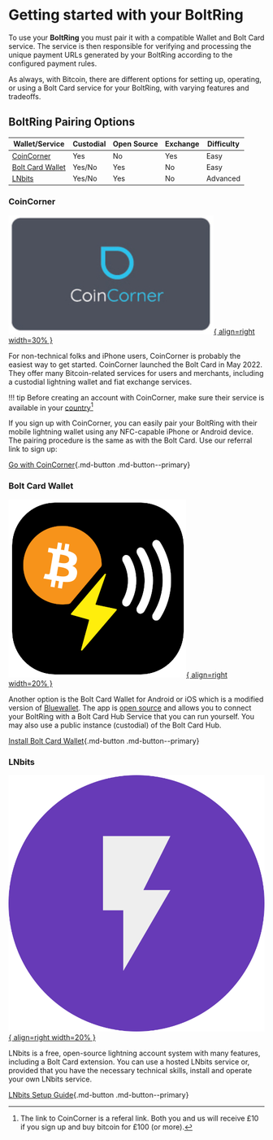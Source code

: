 # Getting started with your BoltRing

To use your **BoltRing** you must pair it with a compatible Wallet and Bolt Card service. The
service is then responsible for verifying and processing the unique payment URLs generated by your 
BoltRing according to the configured payment rules.

As always, with Bitcoin, there are different options for setting up, operating, or using a Bolt Card
service for your BoltRing, with varying features and tradeoffs.

## BoltRing Pairing Options

| Wallet/Service                        | Custodial | Open Source | Exchange | Difficulty |
|---------------------------------------| --------- | ----------- | -------- |------------|
| [CoinCorner](#coincorner)             | Yes       | No          | Yes      | Easy       |
| [Bolt Card Wallet](#bolt-card-wallet) | Yes/No    | Yes         | No       | Easy       |
| [LNbits](#lnbits)                     | Yes/No    | Yes         | No       | Advanced   |

### CoinCorner

[![CoinCorner Icon](images/coincorner-icon.png){ align=right width=30% }](https://www.coincorner.com/?AffiliateId=126082)

For non-technical folks and iPhone users, CoinCorner is probably the easiest way to get started.
CoinCorner launched the Bolt Card in May 2022. They offer many Bitcoin-related services for users
and merchants, including a custodial lightning wallet and fiat exchange services.

!!! tip
    Before creating an account with CoinCorner, make sure their service is available in your [country](https://www.coincorner.com/Countries?AffiliateId=126082)[^1]

If you sign up with CoinCorner, you can easily pair your BoltRing with their mobile lightning wallet
using any NFC-capable iPhone or Android device. The pairing procedure is the same as with the Bolt
Card. Use our referral link to sign up:

[Go with CoinCorner](https://www.coincorner.com/?AffiliateId=126082){.md-button .md-button--primary}

### Bolt Card Wallet

[![Bolt Card Icon](images/bolt-card-icon.png){ align=right width=20% }](https://boltcardwallet.com/)

Another option is the Bolt Card Wallet for Android or iOS which is a modified version of 
[Bluewallet](https://bluewallet.io/). The app is 
[open source](https://github.com/boltcard/boltcard-wallet) and allows you to connect your BoltRing
with a Bolt Card Hub Service that you can run yourself. You may also use a public instance
(custodial) of the Bolt Card Hub.

[Install Bolt Card Wallet](https://boltcardwallet.com/){.md-button .md-button--primary}

### LNbits

[![LNbits Icon](images/lnbits-icon.png){ align=right width=20% }](/lnbits)

LNbits is a free, open-source lightning account system with many features, including a Bolt Card
extension. You can use a hosted LNbits service or, provided that you have the necessary technical
skills, install and operate your own LNbits service.

[LNbits Setup Guide](/lnbits){.md-button .md-button--primary}

[^1]: The link to CoinCorner is a referal link. Both you and us will receive £10 if you sign up and
    buy bitcoin for £100 (or more).
